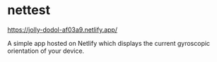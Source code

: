 # nettest
https://jolly-dodol-af03a9.netlify.app/

A simple app hosted on Netlify which displays the current gyroscopic orientation of your device.

<p align="center">
<source src="viRPReplay-Final1684442567.mov" type="video/mp4"  width="30%" height="30%">
</p>
